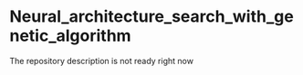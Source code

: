 # Neural_architecture_search_with_genetic_algorithm

The repository description is not ready right now
